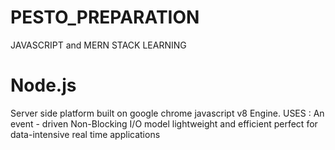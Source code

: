 # PESTO_PREPARATION
JAVASCRIPT and MERN STACK LEARNING


<!-- NODE JS -->
# Node.js
Server side platform built on google chrome javascript v8 Engine.
USES :
An event - driven
Non-Blocking I/O model
lightweight and efficient
perfect for data-intensive real time applications

